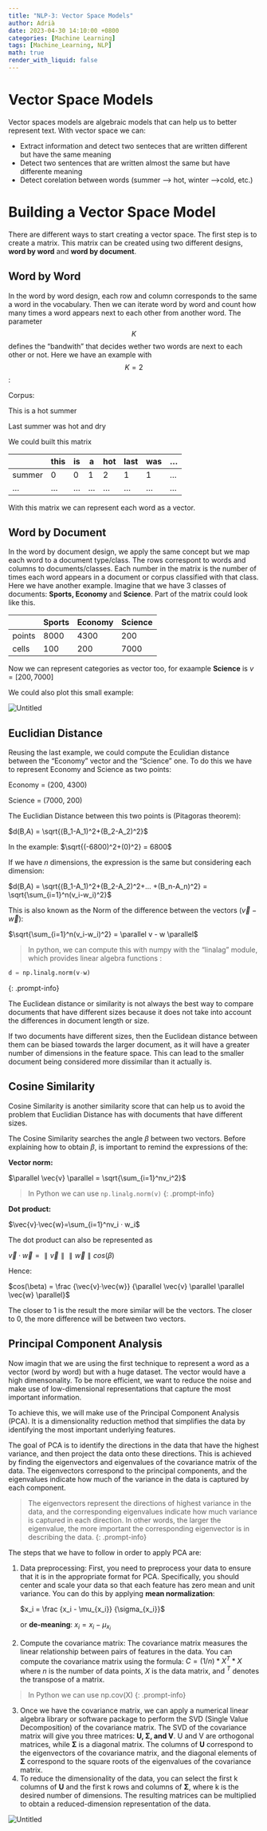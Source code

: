 ```yaml
---
title: "NLP-3: Vector Space Models"
author: Adrià
date: 2023-04-30 14:10:00 +0800
categories: [Machine Learning]
tags: [Machine_Learning, NLP]
math: true
render_with_liquid: false
---
```

# Vector Space Models

Vector spaces models are algebraic models that can help us to better represent text. With vector space we can:

- Extract information and detect two senteces that are written different but have the same meaning
- Detect two sentences that are written almost the same but have differente meaning
- Detect corelation between words (summer —> hot, winter —>cold, etc.)

# Building a Vector Space Model

There are different ways to start creating a vector space. The first step is to create a matrix. This matrix can be created using two different designs, **word by word** and **word by document**. 

## Word by Word

In the word by word design, each row and column corresponds to the same a word in the vocabulary. Then we can iterate word by word and count how many times a word appears next to each other from another word. The parameter $$K$$ defines the “bandwith” that decides wether two words are next to each other or not. Here we have an example with $$K = 2$$: 

Corpus: 

This is a hot summer

Last summer was hot and dry

We could built this matrix 

|  | this | is | a | hot | last | was | … |
| --- | --- | --- | --- | --- | --- | --- | --- |
| summer | 0 | 0 | 1 | 2 | 1 | 1 | … |
| … | … | … | … | … | … | … | … |

With this matrix we can represent each word as a vector. 

## Word by Document

In the word by document design, we apply the same concept but we map each word to a document type/class. The rows correspont to words and columns to documents/classes. Each number in the matrix is the number of times each word appears in a document or corpus classified with that class. Here we have another example. 
Imagine that we have 3 classes of documents: **Sports, Economy** and **Science**. Part of the matrix could look like this. 

|  | Sports | Economy | Science |
| --- | --- | --- | --- |
| points | 8000 | 4300 | 200 |
| cells | 100 | 200 | 7000 |

Now we can represent categories as vector too, for exaample **Science** is $v = [200, 7000]$

We could also plot this small example: 

![Untitled](/img/posts/NLP-3/Untitled.png)

## Euclidian Distance

Reusing the last example, we could compute the Eculidian distance between the “Economy” vector and the “Science” one. To do this we have to represent Economy and Science as two points: 

Economy = (200, 4300)

Science = (7000, 200)

The Euclidian Distance between this two points is (Pitagoras theorem):

$d(B,A) = \sqrt{(B_1-A_1)^2+(B_2-A_2)^2}$

In the example: $\sqrt{(-6800)^2+(0)^2} = 6800$

If we have *n* dimensions, the expression is the same but considering each dimension: 

$d(B,A) = \sqrt{(B_1-A_1)^2+(B_2-A_2)^2+… +(B_n-A_n)^2} = \sqrt{\sum_{i=1}^n(v_i-w_i)^2}$

This is also known as the Norm of the difference between the vectors $(\vec{v}-\vec{w})$: 

$\sqrt{\sum_{i=1}^n(v_i-w_i)^2} =  \parallel v - w \parallel$

> In python, we can compute this with numpy with the “linalag” module, which provides linear algebra functions :

```python
d = np.linalg.norm(v-w)
```
{: .prompt-info}

The Euclidean distance or similarity is not always the best way to compare documents that have different sizes because it does not take into account the differences in document length or size.

If two documents have different sizes, then the Euclidean distance between them can be biased towards the larger document, as it will have a greater number of dimensions in the feature space. This can lead to the smaller document being considered more dissimilar than it actually is.

## Cosine Similarity

Cosine Similarity is another similarity score that can help us to avoid the problem that Euclidian Distance has with documents that have different sizes. 

The Cosine Similarity searches the angle $\beta$ between two vectors. Before explaining how to obtain $\beta$, is important to remind the expressions of the: 

**Vector norm:** 

$\parallel \vec{v} \parallel = \sqrt{\sum_{i=1}^nv_i^2}$

> In Python we can use `np.linalg.norm(v)`
{: .prompt-info}

**Dot product:** 

$\vec{v}·\vec{w}=\sum_{i=1}^nv_i · w_i$

The dot product can also be represented as

$\vec{v}·\vec{w}=\parallel \vec{v} \parallel \parallel \vec{w} \parallel cos(\beta)$ 

Hence: 

$cos(\beta) = \frac {\vec{v}·\vec{w}} {\parallel \vec{v} \parallel \parallel \vec{w} \parallel}$

The closer to 1 is the result the more similar will be the vectors. The closer to 0, the more difference will be between two vectors. 

## Principal Component Analysis

Now imagin that we are using the first technique to represent a word as a vector (word by word) but with a huge dataset. The vector would have a high dimensonality. To be more efficient, we want to reduce the noise and make use of low-dimensional representations that capture the most important information. 

To achieve this, we will make use of the Principal Component Analysis (PCA). It is a dimensionality reduction method that simplifies the data by identifying the most important underlying features.

The goal of PCA is to identify the directions in the data that have the highest variance, and then project the data onto these directions. This is achieved by finding the eigenvectors and eigenvalues of the covariance matrix of the data. The eigenvectors correspond to the principal components, and the eigenvalues indicate how much of the variance in the data is captured by each component.


> The eigenvectors represent the directions of highest variance in the data, and the corresponding eigenvalues indicate how much variance is captured in each direction. In other words, the larger the eigenvalue, the more important the corresponding eigenvector is in describing the data.
{: .prompt-info}


The steps that we have to follow in order to apply PCA are: 

1. Data preprocessing: First, you need to preprocess your data to ensure that it is in the appropriate format for PCA. Specifically, you should center and scale your data so that each feature has zero mean and unit variance. You can do this by applying **mean normalization**: 
    
    $x_i = \frac {x_i - \mu_{x_i}} {\sigma_{x_i}}$
    
    or **de-meaning**:
    $x_i = {x_i - \mu_{x_i}}$
    
2. Compute the covariance matrix: The covariance matrix measures the linear relationship between pairs of features in the data. You can compute the covariance matrix using the formula:
     $C = (1/n) * X^T * X$
   where $n$  is the number of data points, $X$  is the data matrix, and $^T$ denotes the transpose of a matrix. 
> In Python we can use np.cov(X)
{: .prompt-info}

    
3. Once we have the covariance matrix, we can apply a numerical linear algebra library or software package to perform the SVD (Single Value Decomposition) of the covariance matrix. The SVD of the covariance matrix will give you three matrices: **U, Σ, and V**. U and V are orthogonal matrices, while **Σ** is a diagonal matrix. The columns of **U** correspond to the eigenvectors of the covariance matrix, and the diagonal elements of **Σ** correspond to the square roots of the eigenvalues of the covariance matrix.
4. To reduce the dimensionality of the data, you can select the first k columns of **U** and the first k rows and columns of **Σ**, where k is the desired number of dimensions. The resulting matrices can be multiplied to obtain a reduced-dimension representation of the data.

![Untitled](/img/posts/NLP-3/Untitled.jpeg)

